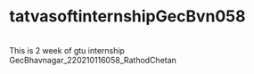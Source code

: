 # tatvasoftinternshipGecBvn058
<br>
This is 2 week of gtu internship
<br>
GecBhavnagar_220210116058_RathodChetan

